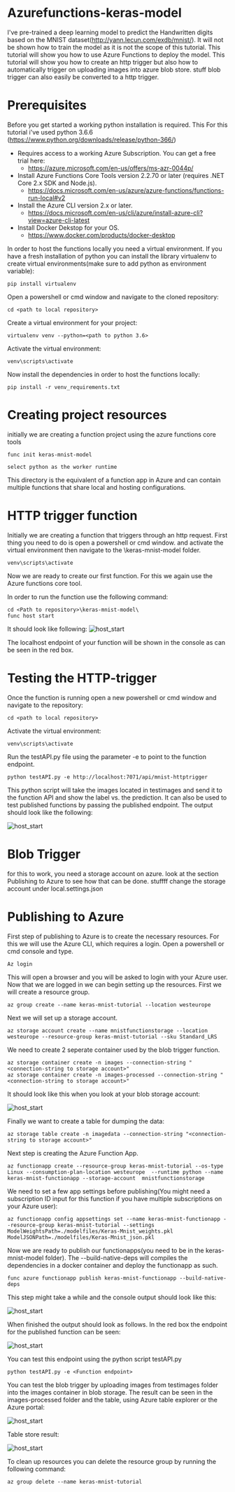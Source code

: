 # Azurefunctions-keras-model

I've pre-trained a deep learning model to predict the Handwritten digits based on the MNIST dataset(http://yann.lecun.com/exdb/mnist/). It will not be shown how to train the model as it is not the scope of this 
tutorial. This tutorial will show you how to use Azure Functions to deploy the model. This tutorial will show you how to create an http trigger but also how to automatically 
trigger on uploading images into azure blob store.
stuff
blob trigger
can also easily be converted to a http trigger.


# Prerequisites

Before you get started a working python installation is required. This 
For this tutorial i've used python 3.6.6 (https://www.python.org/downloads/release/python-366/)

- Requires access to a working Azure Subscription. You can get a free trial here:
	- https://azure.microsoft.com/en-us/offers/ms-azr-0044p/
- Install Azure Functions Core Tools version 2.2.70 or later (requires .NET Core 2.x SDK and Node.js).
	- https://docs.microsoft.com/en-us/azure/azure-functions/functions-run-local#v2
- Install the Azure CLI version 2.x or later.
	- https://docs.microsoft.com/en-us/cli/azure/install-azure-cli?view=azure-cli-latest
- Install Docker Dekstop for your OS.
	- https://www.docker.com/products/docker-desktop
	
In order to host the functions locally you need a virtual environment. If you have a fresh installation of python you can install the library virtualenv to create virtual environments(make sure 
to add python as environment variable):
```
pip install virtualenv
```
Open a powershell or cmd window and navigate to the cloned repository:
```
cd <path to local repository>
```
Create a virtual environment for your project:
```
virtualenv venv --python=<path to python 3.6>
```
Activate the virtual environment:
```
venv\scripts\activate
```
Now install the dependencies in order to host the functions locally:
```
pip install -r venv_requirements.txt
```
# Creating project resources

initially we are creating a function project using the azure functions core tools
```
func init keras-mnist-model

select python as the worker runtime
```
 This directory is the equivalent of a function app in Azure and can contain multiple functions that share local and
 hosting configurations.
 
# HTTP trigger function
 
 Initially we are creating a function that triggers through an http request. First thing you need to do is open a 
 powershell or cmd window. and activate the virtual environment then navigate to the \keras-mnist-model folder.
``` 
venv\scripts\activate
```

Now we are ready to create our first function. For this we again use the Azure functions core tool. 

In order to run the function use the following command:
``` 
cd <Path to repository>\keras-mnist-model\ 
func host start
```
It should look like following:
![host_start](https://github.com/nkma1989/azurefunctions-keras-model/blob/master/readme_images/host_start.jpg)

The localhost endpoint of your function will be shown in the console as can be seen in the red box.


# Testing the HTTP-trigger

Once the function is running open a new powershell or cmd window and navigate to the repository:
```
cd <path to local repository>
```
Activate the virtual environment:
``` 
venv\scripts\activate
```
Run the testAPI.py file using the parameter -e <Endpoint> to point to the function endpoint.
```
python testAPI.py -e http://localhost:7071/api/mnist-httptrigger
```
This python script will take the images located in testimages and send it to the function API and show the label vs. the prediction. It can also be used to test published functions by passing
the published endpoint. The output should look like the following:

![host_start](https://github.com/nkma1989/azurefunctions-keras-model/blob/master/readme_images/func_test.jpg)

# Blob Trigger
for this to work, you need a storage account on azure. look at the section Publishing to Azure to see how that can be done.
stuffff
change the storage account under local.settings.json



# Publishing to Azure
First step of publishing to Azure is to create the necessary resources. For this we will use the Azure CLI, which requires a login. Open a powershell or cmd console and type.
```
Az login
```
This will open a browser and you will be asked to login with your Azure user.
Now that we are logged in we can begin setting up the resources. First we will create a resource group.
```
az group create --name keras-mnist-tutorial --location westeurope
```
Next we will set up a storage account.
```
az storage account create --name mnistfunctionstorage --location westeurope --resource-group keras-mnist-tutorial --sku Standard_LRS
```
We need to create 2 seperate container used by the blob trigger function.
```
az storage container create -n images --connection-string "<connection-string to storage account>"
az storage container create -n images-processed --connection-string "<connection-string to storage account>"
```
It should look like this when you look at your blob storage account:

![host_start](https://github.com/nkma1989/azurefunctions-keras-model/blob/master/readme_images/storage_setup.jpg)

Finally we want to create a table for dumping the data:
```
az storage table create -n imagedata --connection-string "<connection-string to storage account>"
```
Next step is creating the Azure Function App.
```
az functionapp create --resource-group keras-mnist-tutorial --os-type Linux --consumption-plan-location westeurope  --runtime python --name keras-mnist-functionapp --storage-account  mnistfunctionstorage
```
We need to set a few app settings before publishing(You might need a subscription ID input for this function if you have multiple subscriptions on your Azure user):
```
az functionapp config appsettings set --name keras-mnist-functionapp --resource-group keras-mnist-tutorial --settings ModelWeightsPath=./modelfiles/Keras-Mnist_weights.pkl ModelJSONPath=./modelfiles/Keras-Mnist_json.pkl
```

Now we are ready to publish our functionapps(you need to be in the keras-mnist-model folder). The --build-native-deps will compiles the dependencies in a docker container and deploy the functionapp as such. 
```
func azure functionapp publish keras-mnist-functionapp --build-native-deps
```
This step might take a while and the console output should look like this:

![host_start](https://github.com/nkma1989/azurefunctions-keras-model/blob/master/readme_images/deploy_func.jpg)

When finished the output should look as follows. In the red box the endpoint for the published function can be seen:

![host_start](https://github.com/nkma1989/azurefunctions-keras-model/blob/master/readme_images/func_endpoint.jpg)

You can test this endpoint using the python script testAPI.py
```
python testAPI.py -e <Function endpoint>
```
You can test the blob trigger by uploading images from testimages folder into the images container in blob storage. The result can be seen in the images-processed folder and the table, using Azure table explorer or the Azure portal:

![host_start](https://github.com/nkma1989/azurefunctions-keras-model/blob/master/readme_images/blobtrigger_result.jpg)

Table store result:

![host_start](https://github.com/nkma1989/azurefunctions-keras-model/blob/master/readme_images/table_store.jpg)


To clean up resources you can delete the resource group by running the following command:
```
az group delete --name keras-mnist-tutorial
```












